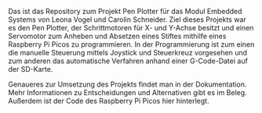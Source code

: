 Das ist das Repository zum Projekt Pen Plotter für das Modul Embedded Systems von Leona Vogel und Carolin Schneider.
Ziel dieses Projekts war es den Pen Plotter, der Schrittmotoren für X- und Y-Achse besitzt und einen Servomotor zum Anheben und Absetzen eines Stiftes mithilfe eines Raspberry Pi Picos zu programmieren.
In der Programmierung ist zum einen die manuelle Steuerung mittels Joystick und Steuerkreuz vorgesehen und zum anderen das automatische Verfahren anhand einer G-Code-Datei auf der SD-Karte. 

Genaueres zur Umsetzung des Projekts findet man in der Dokumentation.
Mehr Informationen zu Entscheidungen und Alternativen gibt es im Beleg.
Außerdem ist der Code des Raspberry Pi Picos hier hinterlegt.
